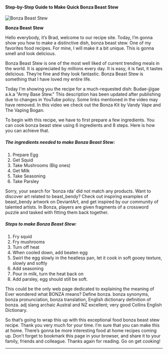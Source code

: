             

#### Step-by-Step Guide to Make Quick Bonza Beast Stew

![Bonza Beast Stew](https://img-global.cpcdn.com/recipes/f9b13211e0f3a686/751x532cq70/bonza-beast-stew-recipe-main-photo.jpg)

**Bonza Beast Stew**

Hello everybody, it’s Brad, welcome to our recipe site. Today, I’m gonna show you how to make a distinctive dish, bonza beast stew. One of my favorites food recipes. For mine, I will make it a bit unique. This is gonna smell and look delicious.

Bonza Beast Stew is one of the most well liked of current trending meals in the world. It is appreciated by millions every day. It is easy, it is fast, it tastes delicious. They’re fine and they look fantastic. Bonza Beast Stew is something that I have loved my entire life.

Today I'm showing you the recipe for a much-requested dish: Budae-jjigae a.k.a "Army Base Stew." This description has been updated after publishing due to changes in YouTube policy. Some links mentioned in the video may have removed. In this video we check out the Bonza Kit by Vandy Vape and The Vaping Bogan.

To begin with this recipe, we have to first prepare a few ingredients. You can cook bonza beast stew using 6 ingredients and 8 steps. Here is how you can achieve that.

##### The ingredients needed to make Bonza Beast Stew:

1.  Prepare Egg
2.  Get Squid
3.  Take Mushrooms (Big ones)
4.  Get Milk
5.  Take Seasoning
6.  Take Parsley

Sorry, your search for 'bonza rda' did not match any products. Want to discover art related to beast\_bendy? Check out inspiring examples of beast\_bendy artwork on DeviantArt, and get inspired by our community of talented artists. In Bonza, players are given fragments of a crossword puzzle and tasked with fitting them back together.

##### Steps to make Bonza Beast Stew:

1.  Fry squid
2.  Fry mushrooms
3.  Turn off heat
4.  When cooled down, add beaten egg
5.  Swirl the egg slowly in the heatless pan, let it cook in soft gooey texture, slowly and softly
6.  Add seasoning
7.  Pour in milk, turn the heat back on
8.  Add parsley, egg should still be soft.

This could be the only web page dedicated to explaining the meaning of Ever wondered what BONZA means? Define bonza. bonza synonyms, bonza pronunciation, bonza translation, English dictionary definition of bonza. adj slang archaic Austral and NZ excellent; very good Collins English Dictionary.

So that’s going to wrap this up with this exceptional food bonza beast stew recipe. Thank you very much for your time. I’m sure that you can make this at home. There’s gonna be more interesting food at home recipes coming up. Don’t forget to bookmark this page in your browser, and share it to your family, friends and colleague. Thanks again for reading. Go on get cooking!

* * *
